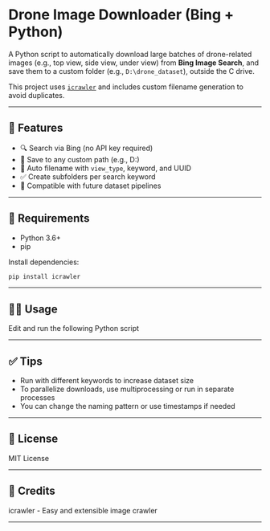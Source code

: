 # Drone Image Downloader (Bing + Python)

A Python script to automatically download large batches of drone-related images (e.g., top view, side view, under view) from **Bing Image Search**, and save them to a custom folder (e.g., `D:\drone_dataset`), outside the C drive.

This project uses [`icrawler`](https://github.com/hellock/icrawler) and includes custom filename generation to avoid duplicates.

---

## 🚀 Features

- 🔍 Search via Bing (no API key required)
- 📁 Save to any custom path (e.g., D:\)
- 📸 Auto filename with `view_type`, keyword, and UUID
- ✅ Create subfolders per search keyword
- 🧱 Compatible with future dataset pipelines

---

## 🧰 Requirements

- Python 3.6+
- pip

Install dependencies:

```bash
pip install icrawler
```

---

## 🧑‍💻 Usage
Edit and run the following Python script

---

## ✅ Tips
- Run with different keywords to increase dataset size
- To parallelize downloads, use multiprocessing or run in separate processes
- You can change the naming pattern or use timestamps if needed

---

## 📄 License
MIT License

----

## 🙏 Credits
icrawler - Easy and extensible image crawler

---


